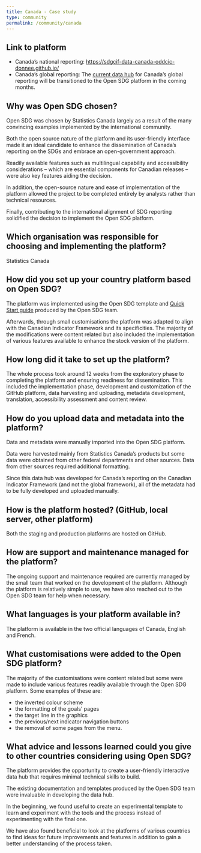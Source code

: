 ```yaml
---
title: Canada - Case study
type: community
permalink: /community/canada
---
```


## Link to platform

- Canada’s national reporting: https://sdgcif-data-canada-oddcic-donnee.github.io/
- Canada’s global reporting: The [current data hub](https://www144.statcan.gc.ca/sdg-odd/index-eng.htm) for Canada’s global reporting will be transitioned to the Open SDG platform in the coming months.

## Why was Open SDG chosen?

Open SDG was chosen by Statistics Canada largely as a result of the many convincing examples implemented by the international community.

Both the open source nature of the platform and its user-friendly interface made it an ideal candidate to enhance the dissemination of Canada’s reporting on the SDGs and embrace an open-government approach.

Readily available features such as multilingual capability and accessibility considerations – which are essential components for Canadian releases – were also key features aiding the decision.

In addition, the open-source nature and ease of implementation of the platform allowed the project to be completed entirely by analysts rather than technical resources.

Finally, contributing to the international alignment of SDG reporting solidified the decision to implement the Open SDG platform.

## Which organisation was responsible for choosing and implementing the platform?

Statistics Canada

## How did you set up your country platform based on Open SDG?

The platform was implemented using the Open SDG template and [Quick Start guide](https://open-sdg.readthedocs.io/en/latest/quick-start/) produced by the Open SDG team.

Afterwards, through small customisations the platform was adapted to align with the Canadian Indicator Framework and its specificities. The majority of the modifications were content related but also included the implementation of various features available to enhance the stock version of the platform.

## How long did it take to set up the platform?

The whole process took around 12 weeks from the exploratory phase to completing the platform and ensuring readiness for dissemination. This included the implementation phase, development and customization of the GitHub platform, data harvesting and uploading, metadata development, translation, accessibility assessment and content review.

## How do you upload data and metadata into the platform?

Data and metadata were manually imported into the Open SDG platform.

Data were harvested mainly from Statistics Canada’s products but some data were obtained from other federal departments and other sources. Data from other sources required additional formatting.

Since this data hub was developed for Canada’s reporting on the Canadian Indicator Framework (and not the global framework), all of the metadata had to be fully developed and uploaded manually.

## How is the platform hosted? (GitHub, local server, other platform)

Both the staging and production platforms are hosted on GitHub.

## How are support and maintenance managed for the platform?

The ongoing support and maintenance required are currently managed by the small team that worked on the development of the platform. Although the platform is relatively simple to use, we have also reached out to the Open SDG team for help when necessary.

## What languages is your platform available in?

The platform is available in the two official languages of Canada, English and French.

## What customisations were added to the Open SDG platform?

The majority of the customisations were content related but some were made to include various features readily available through the Open SDG platform. Some examples of these are:

- the inverted colour scheme
- the formatting of the goals’ pages
- the target line in the graphics
- the previous/next indicator navigation buttons
- the removal of some pages from the menu.

## What advice and lessons learned could you give to other countries considering using Open SDG?

The platform provides the opportunity to create a user-friendly interactive data hub that requires minimal technical skills to build.

The existing documentation and templates produced by the Open SDG team were invaluable in developing the data hub.

In the beginning, we found useful to create an experimental template to learn and experiment with the tools and the process instead of experimenting with the final one.

We have also found beneficial to look at the platforms of various countries to find ideas for future improvements and features in addition to gain a better understanding of the process taken.
